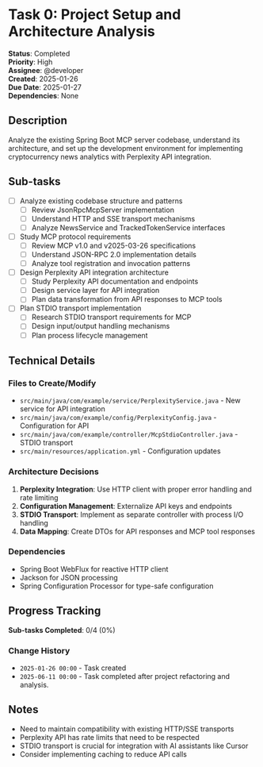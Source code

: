 # Task 0: Project Setup and Architecture Analysis

**Status**: Completed  
**Priority**: High  
**Assignee**: @developer  
**Created**: 2025-01-26  
**Due Date**: 2025-01-27  
**Dependencies**: None

## Description

Analyze the existing Spring Boot MCP server codebase, understand its architecture, and set up the development environment for implementing cryptocurrency news analytics with Perplexity API integration.

## Sub-tasks

- [ ] Analyze existing codebase structure and patterns
    - [ ] Review JsonRpcMcpServer implementation
    - [ ] Understand HTTP and SSE transport mechanisms
    - [ ] Analyze NewsService and TrackedTokenService interfaces
- [ ] Study MCP protocol requirements
    - [ ] Review MCP v1.0 and v2025-03-26 specifications
    - [ ] Understand JSON-RPC 2.0 implementation details
    - [ ] Analyze tool registration and invocation patterns
- [ ] Design Perplexity API integration architecture
    - [ ] Study Perplexity API documentation and endpoints
    - [ ] Design service layer for API integration
    - [ ] Plan data transformation from API responses to MCP tools
- [ ] Plan STDIO transport implementation
    - [ ] Research STDIO transport requirements for MCP
    - [ ] Design input/output handling mechanisms
    - [ ] Plan process lifecycle management

## Technical Details

### Files to Create/Modify

- `src/main/java/com/example/service/PerplexityService.java` - New service for API integration
- `src/main/java/com/example/config/PerplexityConfig.java` - Configuration for API
- `src/main/java/com/example/controller/McpStdioController.java` - STDIO transport
- `src/main/resources/application.yml` - Configuration updates

### Architecture Decisions

1. **Perplexity Integration**: Use HTTP client with proper error handling and rate limiting
2. **Configuration Management**: Externalize API keys and endpoints
3. **STDIO Transport**: Implement as separate controller with process I/O handling
4. **Data Mapping**: Create DTOs for API responses and MCP tool responses

### Dependencies

- Spring Boot WebFlux for reactive HTTP client
- Jackson for JSON processing
- Spring Configuration Processor for type-safe configuration

## Progress Tracking

**Sub-tasks Completed**: 0/4 (0%)

### Change History

- `2025-01-26 00:00` - Task created
- `2025-06-11 00:00` - Task completed after project refactoring and analysis.

## Notes

- Need to maintain compatibility with existing HTTP/SSE transports
- Perplexity API has rate limits that need to be respected
- STDIO transport is crucial for integration with AI assistants like Cursor
- Consider implementing caching to reduce API calls 